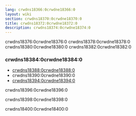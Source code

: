 ```yaml
---
lang: crwdns18366:0crwdne18366:0
layout: wiki
section: crwdns18370:0crwdne18370:0
title: crwdns18372:0crwdne18372:0
description: crwdns18374:0crwdne18374:0
---
```


crwdns18376:0crwdne18376:0 crwdns18378:0crwdne18378:0 crwdns18380:0crwdne18380:0 crwdns18382:0crwdne18382:0

### crwdns18384:0crwdne18384:0

- [crwdns18388:0crwdne18388:0](crwdns18386:0crwdne18386:0)
- crwdns18390:0crwdne18390:0
- [crwdns18394:0crwdne18394:0](crwdns18392:0crwdne18392:0)

crwdns18396:0crwdne18396:0

crwdns18398:0crwdne18398:0

crwdns18400:0crwdne18400:0
